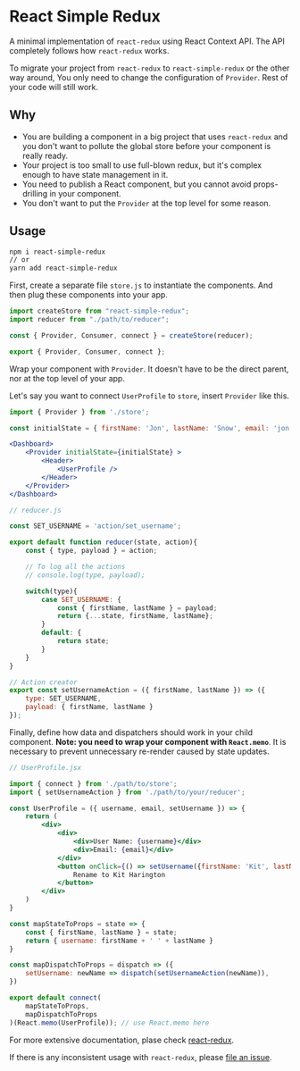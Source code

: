 # React Simple Redux

A minimal implementation of `react-redux` using React Context API. The API completely follows how `react-redux` works.

To migrate your project from `react-redux` to `react-simple-redux` or the other way around, You only need to change the configuration of `Provider`. Rest of your code will still work.

## Why

- You are building a component in a big project that uses `react-redux` and you don't want to pollute the global store before your component is really ready.
- Your project is too small to use full-blown redux, but it's complex enough to have state management in it.
- You need to publish a React component, but you cannot avoid props-drilling in your component.
- You don't want to put the `Provider` at the top level for some reason.

## Usage

```bash
npm i react-simple-redux
// or
yarn add react-simple-redux
```

First, create a separate file `store.js` to instantiate the components. And then plug these components into your app.

```js
import createStore from "react-simple-redux";
import reducer from "./path/to/reducer";

const { Provider, Consumer, connect } = createStore(reducer);

export { Provider, Consumer, connect };
```

Wrap your component with `Provider`. It doesn't have to be the direct parent, nor at the top level of your app.

Let's say you want to connect `UserProfile` to `store`, insert `Provider` like this.

```jsx
import { Provider } from './store';

const initialState = { firstName: 'Jon', lastName: 'Snow', email: 'jon.snow@email.com' }

<Dashboard>
    <Provider initialState={initialState} >
        <Header>
            <UserProfile />
        </Header>
    </Provider>
</Dashboard>

```

```jsx
// reducer.js

const SET_USERNAME = 'action/set_username';

export default function reducer(state, action){
    const { type, payload } = action;

    // To log all the actions
    // console.log(type, payload);

    switch(type){
        case SET_USERNAME: {
            const { firstName, lastName } = payload;
            return {...state, firstName, lastName};
        }
        default: {
            return state;
        }
    }
}

// Action creator
export const setUsernameAction = ({ firstName, lastName }) => ({
    type: SET_USERNAME,
    payload: { firstName, lastName }
});

```

Finally, define how data and dispatchers should work in your child component.
**Note: you need to wrap your component with `React.memo`**.
It is necessary to prevent unnecessary re-render caused by state updates.

```jsx
// UserProfile.jsx

import { connect } from './path/to/store';
import { setUsernameAction } from './path/to/your/reducer';

const UserProfile = ({ username, email, setUsername }) => {
    return (
        <div>
            <div>
                <div>User Name: {username}</div>
                <div>Email: {email}</div>
            </div>
            <button onClick={() => setUsername({firstName: 'Kit', lastName: 'Harington'})}>
                Rename to Kit Harington
            </button>
        </div>
    )
}

const mapStateToProps = state => {
    const { firstName, lastName } = state;
    return { username: firstName + ' ' + lastName }
}

const mapDispatchToProps = dispatch => ({
    setUsername: newName => dispatch(setUsernameAction(newName)),
})

export default connect(
    mapStateToProps,
    mapDispatchToProps
)(React.memo(UserProfile)); // use React.memo here

```

For more extensive documentation, plase check [react-redux](https://react-redux.js.org/).

If there is any inconsistent usage with `react-redux`, please [file an issue](https://github.com/iannbing/react-simple-redux/issues/new).
